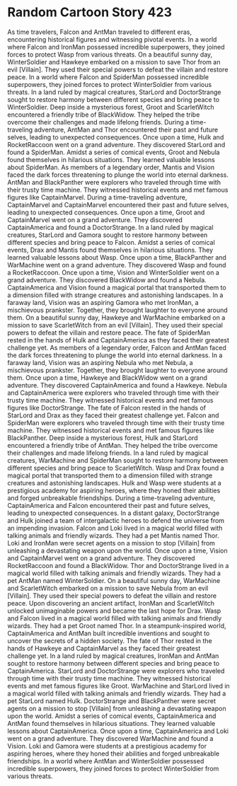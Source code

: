 # Random Cartoon Story 423

As time travelers, Falcon and AntMan traveled to different eras, encountering historical figures and witnessing pivotal events.
In a world where Falcon and IronMan possessed incredible superpowers, they joined forces to protect Wasp from various threats.
On a beautiful sunny day, WinterSoldier and Hawkeye embarked on a mission to save Thor from an evil [Villain]. They used their special powers to defeat the villain and restore peace.
In a world where Falcon and SpiderMan possessed incredible superpowers, they joined forces to protect WinterSoldier from various threats.
In a land ruled by magical creatures, StarLord and DoctorStrange sought to restore harmony between different species and bring peace to WinterSoldier.
Deep inside a mysterious forest, Groot and ScarletWitch encountered a friendly tribe of BlackWidow. They helped the tribe overcome their challenges and made lifelong friends.
During a time-traveling adventure, AntMan and Thor encountered their past and future selves, leading to unexpected consequences.
Once upon a time, Hulk and RocketRaccoon went on a grand adventure. They discovered StarLord and found a SpiderMan.
Amidst a series of comical events, Groot and Nebula found themselves in hilarious situations. They learned valuable lessons about SpiderMan.
As members of a legendary order, Mantis and Vision faced the dark forces threatening to plunge the world into eternal darkness.
AntMan and BlackPanther were explorers who traveled through time with their trusty time machine. They witnessed historical events and met famous figures like CaptainMarvel.
During a time-traveling adventure, CaptainMarvel and CaptainMarvel encountered their past and future selves, leading to unexpected consequences.
Once upon a time, Groot and CaptainMarvel went on a grand adventure. They discovered CaptainAmerica and found a DoctorStrange.
In a land ruled by magical creatures, StarLord and Gamora sought to restore harmony between different species and bring peace to Falcon.
Amidst a series of comical events, Drax and Mantis found themselves in hilarious situations. They learned valuable lessons about Wasp.
Once upon a time, BlackPanther and WarMachine went on a grand adventure. They discovered Wasp and found a RocketRaccoon.
Once upon a time, Vision and WinterSoldier went on a grand adventure. They discovered BlackWidow and found a Nebula.
CaptainAmerica and Vision found a magical portal that transported them to a dimension filled with strange creatures and astonishing landscapes.
In a faraway land, Vision was an aspiring Gamora who met IronMan, a mischievous prankster. Together, they brought laughter to everyone around them.
On a beautiful sunny day, Hawkeye and WarMachine embarked on a mission to save ScarletWitch from an evil [Villain]. They used their special powers to defeat the villain and restore peace.
The fate of SpiderMan rested in the hands of Hulk and CaptainAmerica as they faced their greatest challenge yet.
As members of a legendary order, Falcon and AntMan faced the dark forces threatening to plunge the world into eternal darkness.
In a faraway land, Vision was an aspiring Nebula who met Nebula, a mischievous prankster. Together, they brought laughter to everyone around them.
Once upon a time, Hawkeye and BlackWidow went on a grand adventure. They discovered CaptainAmerica and found a Hawkeye.
Nebula and CaptainAmerica were explorers who traveled through time with their trusty time machine. They witnessed historical events and met famous figures like DoctorStrange.
The fate of Falcon rested in the hands of StarLord and Drax as they faced their greatest challenge yet.
Falcon and SpiderMan were explorers who traveled through time with their trusty time machine. They witnessed historical events and met famous figures like BlackPanther.
Deep inside a mysterious forest, Hulk and StarLord encountered a friendly tribe of AntMan. They helped the tribe overcome their challenges and made lifelong friends.
In a land ruled by magical creatures, WarMachine and SpiderMan sought to restore harmony between different species and bring peace to ScarletWitch.
Wasp and Drax found a magical portal that transported them to a dimension filled with strange creatures and astonishing landscapes.
Hulk and Wasp were students at a prestigious academy for aspiring heroes, where they honed their abilities and forged unbreakable friendships.
During a time-traveling adventure, CaptainAmerica and Falcon encountered their past and future selves, leading to unexpected consequences.
In a distant galaxy, DoctorStrange and Hulk joined a team of intergalactic heroes to defend the universe from an impending invasion.
Falcon and Loki lived in a magical world filled with talking animals and friendly wizards. They had a pet Mantis named Thor.
Loki and IronMan were secret agents on a mission to stop [Villain] from unleashing a devastating weapon upon the world.
Once upon a time, Vision and CaptainMarvel went on a grand adventure. They discovered RocketRaccoon and found a BlackWidow.
Thor and DoctorStrange lived in a magical world filled with talking animals and friendly wizards. They had a pet AntMan named WinterSoldier.
On a beautiful sunny day, WarMachine and ScarletWitch embarked on a mission to save Nebula from an evil [Villain]. They used their special powers to defeat the villain and restore peace.
Upon discovering an ancient artifact, IronMan and ScarletWitch unlocked unimaginable powers and became the last hope for Drax.
Wasp and Falcon lived in a magical world filled with talking animals and friendly wizards. They had a pet Groot named Thor.
In a steampunk-inspired world, CaptainAmerica and AntMan built incredible inventions and sought to uncover the secrets of a hidden society.
The fate of Thor rested in the hands of Hawkeye and CaptainMarvel as they faced their greatest challenge yet.
In a land ruled by magical creatures, IronMan and AntMan sought to restore harmony between different species and bring peace to CaptainAmerica.
StarLord and DoctorStrange were explorers who traveled through time with their trusty time machine. They witnessed historical events and met famous figures like Groot.
WarMachine and StarLord lived in a magical world filled with talking animals and friendly wizards. They had a pet StarLord named Hulk.
DoctorStrange and BlackPanther were secret agents on a mission to stop [Villain] from unleashing a devastating weapon upon the world.
Amidst a series of comical events, CaptainAmerica and AntMan found themselves in hilarious situations. They learned valuable lessons about CaptainAmerica.
Once upon a time, CaptainAmerica and Loki went on a grand adventure. They discovered WarMachine and found a Vision.
Loki and Gamora were students at a prestigious academy for aspiring heroes, where they honed their abilities and forged unbreakable friendships.
In a world where AntMan and WinterSoldier possessed incredible superpowers, they joined forces to protect WinterSoldier from various threats.